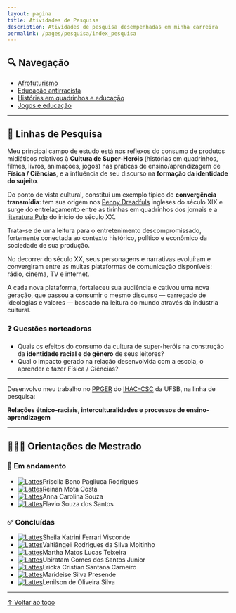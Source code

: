 ```yaml
---
layout: pagina
title: Atividades de Pesquisa
description: Atividades de pesquisa desempenhadas em minha carreira
permalink: /pages/pesquisa/index_pesquisa
---  
```



## 🔍 Navegação

- [Afrofuturismo](/pages/pesquisa/pesquisa_afro.html)
- [Educação antirracista](/pages/pesquisa/pesquisa_edu.html)
- [Histórias em quadrinhos e educação](/pages/pesquisa/pesquisa_hq.html)
- [Jogos e educação](/pages/pesquisa/pesquisa_jogos.html)

---

## 🧠 Linhas de Pesquisa

Meu principal campo de estudo está nos reflexos do consumo de produtos midiáticos relativos à **Cultura de Super-Heróis** (histórias em quadrinhos, filmes, livros, animações, jogos) nas práticas de ensino/aprendizagem de **Física / Ciências**, e a influência de seu discurso na **formação da identidade do sujeito**.

Do ponto de vista cultural, constitui um exemplo típico de **convergência transmídia**: tem sua origem nos [Penny Dreadfuls](https://en.wikipedia.org/wiki/Penny_dreadful) ingleses do século XIX e surge do entrelaçamento entre as tirinhas em quadrinhos dos jornais e a [literatura Pulp](https://en.wikipedia.org/wiki/Pulp_magazine) do início do século XX.

Trata-se de uma leitura para o entretenimento descompromissado, fortemente conectada ao contexto histórico, político e econômico da sociedade de sua produção.

No decorrer do século XX, seus personagens e narrativas evoluíram e convergiram entre as muitas plataformas de comunicação disponíveis: rádio, cinema, TV e internet.

A cada nova plataforma, fortaleceu sua audiência e cativou uma nova geração, que passou a consumir o mesmo discurso — carregado de ideologias e valores — baseado na leitura do mundo através da indústria cultural.

### ❓ Questões norteadoras

- Quais os efeitos do consumo da cultura de super-heróis na construção da **identidade racial e de gênero** de seus leitores?
- Qual o impacto gerado na relação desenvolvida com a escola, o aprender e fazer Física / Ciências?

---

Desenvolvo meu trabalho no [PPGER](https://ufsb.edu.br/ppger/) do [IHAC-CSC](https://ufsb.edu.br/ihac-csc) da UFSB, na linha de pesquisa:

**Relações étnico-raciais, interculturalidades e processos de ensino-aprendizagem**

---

## 👨🏽‍🏫 Orientações de Mestrado

### 📌 Em andamento

- [![Lattes](https://itxesco.github.io/assets/icones/icons16/lattes-icon.png)](http://lattes.cnpq.br/3929221160338872)Priscila Bono Pagliuca Rodrigues  
- [![Lattes](https://itxesco.github.io/assets/icones/icons16/lattes-icon.png)](http://lattes.cnpq.br/)Reinan Mota Costa  
- [![Lattes](https://itxesco.github.io/assets/icones/icons16/lattes-icon.png)](http://lattes.cnpq.br/)Anna Carolina Souza  
- [![Lattes](https://itxesco.github.io/assets/icones/icons16/lattes-icon.png)](http://lattes.cnpq.br/)Flavio Souza dos Santos  

### ✅ Concluídas

- [![Lattes](https://itxesco.github.io/assets/icones/icons16/lattes-icon.png)](http://lattes.cnpq.br/8317287394228958)Sheila Katrini Ferrari Visconde  
- [![Lattes](https://itxesco.github.io/assets/icones/icons16/lattes-icon.png)](http://lattes.cnpq.br/0265292324050570)Valtiângeli Rodrigues da Silva Moitinho  
- [![Lattes](https://itxesco.github.io/assets/icones/icons16/lattes-icon.png)](http://lattes.cnpq.br/9137805008331639)Martha Matos Lucas Teixeira  
- [![Lattes](https://itxesco.github.io/assets/icones/icons16/lattes-icon.png)](http://lattes.cnpq.br/8121344743580077)Ubiratam Gomes dos Santos Junior  
- [![Lattes](https://itxesco.github.io/assets/icones/icons16/lattes-icon.png)](http://lattes.cnpq.br/7545687911475904)Ericka Cristian Santana Carneiro  
- [![Lattes](https://itxesco.github.io/assets/icones/icons16/lattes-icon.png)](http://lattes.cnpq.br/0937458579414776)Marideise Silva Presende  
- [![Lattes](https://itxesco.github.io/assets/icones/icons16/lattes-icon.png)](http://lattes.cnpq.br/3523225974376488)Lenilson de Oliveira Silva   

---
[↑ Voltar ao topo](#topo)
